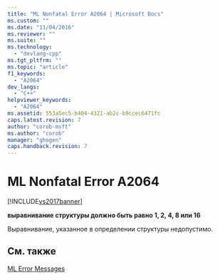 ```yaml
---
title: "ML Nonfatal Error A2064 | Microsoft Docs"
ms.custom: ""
ms.date: "11/04/2016"
ms.reviewer: ""
ms.suite: ""
ms.technology: 
  - "devlang-cpp"
ms.tgt_pltfrm: ""
ms.topic: "article"
f1_keywords: 
  - "A2064"
dev_langs: 
  - "C++"
helpviewer_keywords: 
  - "A2064"
ms.assetid: 553a5ec5-b404-4321-ab2c-b9ccec6471fc
caps.latest.revision: 7
author: "corob-msft"
ms.author: "corob"
manager: "ghogen"
caps.handback.revision: 7
---
```

# ML Nonfatal Error A2064
[!INCLUDE[vs2017banner](../../assembler/inline/includes/vs2017banner.md)]

**выравнивание структуры должно быть равно 1, 2, 4, 8 или 16**  
  
 Выравнивание, указанное в определении структуры недопустимо.  
  
## См. также  
 [ML Error Messages](../../assembler/masm/ml-error-messages.md)
